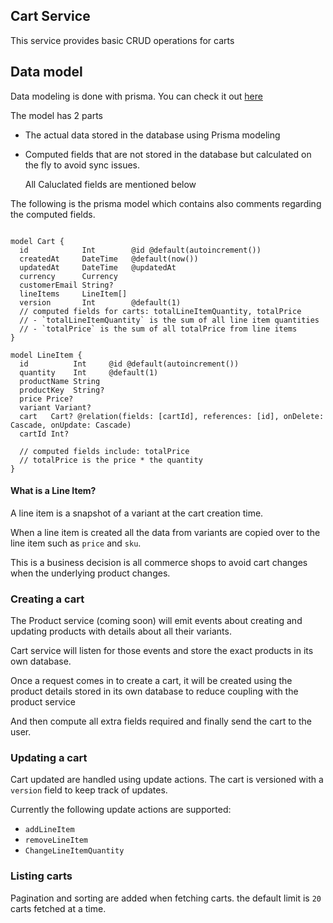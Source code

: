 ## Cart Service

This service provides basic CRUD operations for carts

## Data model

Data modeling is done with prisma. You can check it out [here](/services/cart/src/prisma/schema.prisma)

The model has 2 parts

- The actual data stored in the database using Prisma modeling
- Computed fields that are not stored in the database but calculated on the fly to avoid sync issues.

  All Caluclated fields are mentioned below

The following is the prisma model which contains also comments regarding the computed fields.

```prisma

model Cart {
  id            Int        @id @default(autoincrement())
  createdAt     DateTime   @default(now())
  updatedAt     DateTime   @updatedAt
  currency      Currency
  customerEmail String?
  lineItems     LineItem[]
  version       Int        @default(1)
  // computed fields for carts: totalLineItemQuantity, totalPrice
  // - `totalLineItemQuantity` is the sum of all line item quantities
  // - `totalPrice` is the sum of all totalPrice from line items
}

model LineItem {
  id          Int     @id @default(autoincrement())
  quantity    Int     @default(1)
  productName String
  productKey  String?
  price Price?
  variant Variant?
  cart   Cart? @relation(fields: [cartId], references: [id], onDelete: Cascade, onUpdate: Cascade)
  cartId Int?

  // computed fields include: totalPrice
  // totalPrice is the price * the quantity
}

```

#### What is a Line Item?

A line item is a snapshot of a variant at the cart creation time.

When a line item is created all the data from variants are copied over to the line item such as `price` and `sku`.

This is a business decision is all commerce shops to avoid cart changes when the underlying product changes.

### Creating a cart

The Product service (coming soon) will emit events about creating and updating products with details about all their variants.

Cart service will listen for those events and store the exact products in its own database.

Once a request comes in to create a cart, it will be created using the product details stored in its own database
to reduce coupling with the product service

And then compute all extra fields required and finally send the cart to the user.

### Updating a cart

Cart updated are handled using update actions. The cart is versioned with a `version` field to keep track of updates.

Currently the following update actions are supported:

- `addLineItem`
- `removeLineItem`
- `ChangeLineItemQuantity`

### Listing carts

Pagination and sorting are added when fetching carts. the default limit is `20` carts fetched at a time.

